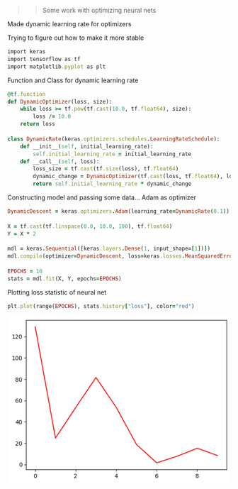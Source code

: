 >> Some work with optimizing neural nets

Made dynamic learning rate for optimizers

Trying to figure out how to make it more stable

```ruby
import keras
import tensorflow as tf
import matplotlib.pyplot as plt
```

Function and Class for dynamic learning rate

```ruby
@tf.function
def DynamicOptimizer(loss, size):
    while loss >= tf.pow(tf.cast(10.0, tf.float64), size):
        loss /= 10.0
    return loss

class DynamicRate(keras.optimizers.schedules.LearningRateSchedule):
    def __init__(self, initial_learning_rate):
        self.initial_learning_rate = initial_learning_rate
    def __call__(self, loss):
        loss_size = tf.cast(tf.size(loss), tf.float64)
        dynamic_change = DynamicOptimizer(tf.cast(loss, tf.float64), loss_size)
        return self.initial_learning_rate * dynamic_change
```

Constructing model and passing some data... Adam as optimizer

```ruby
DynamicDescent = keras.optimizers.Adam(learning_rate=DynamicRate(0.1))

X = tf.cast(tf.linspace(0.0, 10.0, 100), tf.float64)
Y = X * 2

mdl = keras.Sequential([keras.layers.Dense(1, input_shape=[1])])
mdl.compile(optimizer=DynamicDescent, loss=keras.losses.MeanSquaredError())

EPOCHS = 10
stats = mdl.fit(X, Y, epochs=EPOCHS)
```
Plotting loss statistic of neural net

```ruby
plt.plot(range(EPOCHS), stats.history["loss"], color="red")
```

![img](https://github.com/AlephVenXm/Main/blob/main/optimizing.png)
